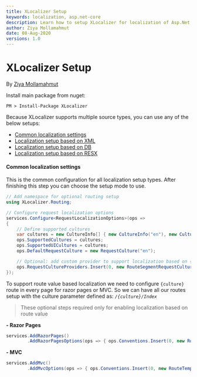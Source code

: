 ```yaml
---
title: XLocalizer Setup
keywords: localization, asp.net-core
description: Learn how to setup XLocalizer for localization of Asp.Net Core web app.
author: Ziya Mollamahmut
date: 08-Aug-2020
versions: 1.0
---
```


# XLocalizer Setup

By [Ziya Mollamahmut][0]

Install main package from nuget:
````
PM > Install-Package XLocalizer
````

Because XLocalizer supports multiple source types, you can use any of the below setups:

- [Common localization settings](#common-localization-settings)
- [Localization setup based on XML][1]
- [Localization setup based on DB][2]
- [Localization setup based on RESX][3]

#### Common localization settings
This is the common configuration for all localization setup types. After finishing this step you can choose the setup mode to use.

````csharp
// Add namespace for optional routing setup
using XLocalizer.Routing;

// Configure request localization options
services.Configure<RequestLocalizationOptions>(ops => 
{
    // Define supported cultures
    var cultures = new CultureInfo[] { new CultureInfo("en"), new CultureInfo("tr"), new CultureInfo("ar") };
    ops.SupportedCultures = cultures;
    ops.SupportedUICultures = cultures;
    ops.DefaultRequestCulture = new RequestCulture("en");

    // Optional: add custom provider to support localization based on {culture} route value
    ops.RequestCultureProviders.Insert(0, new RouteSegmentRequestCultureProvider(cultures));
});        
````

To support route value based localization we need to configure `{culture}` route in every page for razor pages or MVC. So we can have all our routes setup with the culture parameter defined as: *`/{culture}/Index`*

> These optional steps required only for enabling localization based on route value

**- Razor Pages**
````csharp
services.AddRazorPages()
        .AddRazorPagesOptions(ops => { ops.Conventions.Insert(0, new RouteTemplateModelConventionRazorPages()); });
````

**- MVC**
````csharp
services.AddMvc()
        .AddMvcOptions(ops => { ops.Conventions.Insert(0, new RouteTemplateModelConventionMvc()); });
````

[0]:https://github.com/LazZiya
[1]:../XLocalizer/setup-xml.md
[2]:../XLocalizer/setup-db.md
[3]:../XLocalizer/setup-resx.md